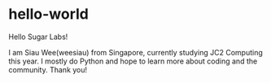 # hello-world

Hello Sugar Labs!

I am Siau Wee(weesiau) from Singapore, currently studying JC2 Computing this year. 
I mostly do Python and hope to learn more about coding and the community. Thank you!
